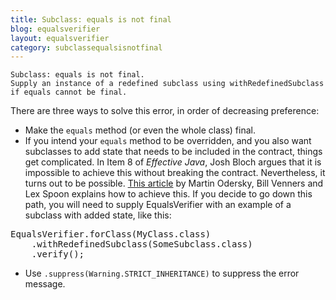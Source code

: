 ```yaml
---
title: Subclass: equals is not final
blog: equalsverifier
layout: equalsverifier
category: subclassequalsisnotfinal
---
```

    Subclass: equals is not final.
    Supply an instance of a redefined subclass using withRedefinedSubclass if equals cannot be final.

There are three ways to solve this error, in order of decreasing preference:

* Make the `equals` method (or even the whole class) final.
* If you intend your `equals` method to be overridden, and you also want subclasses to add state that needs to be included in the contract, things get complicated. In Item 8 of _Effective Java_, Josh Bloch argues that it is impossible to achieve this without breaking the contract. Nevertheless, it turns out to be possible. [This article](http://www.artima.com/lejava/articles/equality.html) by Martin Odersky, Bill Venners and Lex Spoon explains how to achieve this. If you decide to go down this path, you will need to supply EqualsVerifier with an example of a subclass with added state, like this:

<pre class="prettyprint">
EqualsVerifier.forClass(MyClass.class)
    .withRedefinedSubclass(SomeSubclass.class)
    .verify();
</pre>
* Use `.suppress(Warning.STRICT_INHERITANCE)` to suppress the error message.
